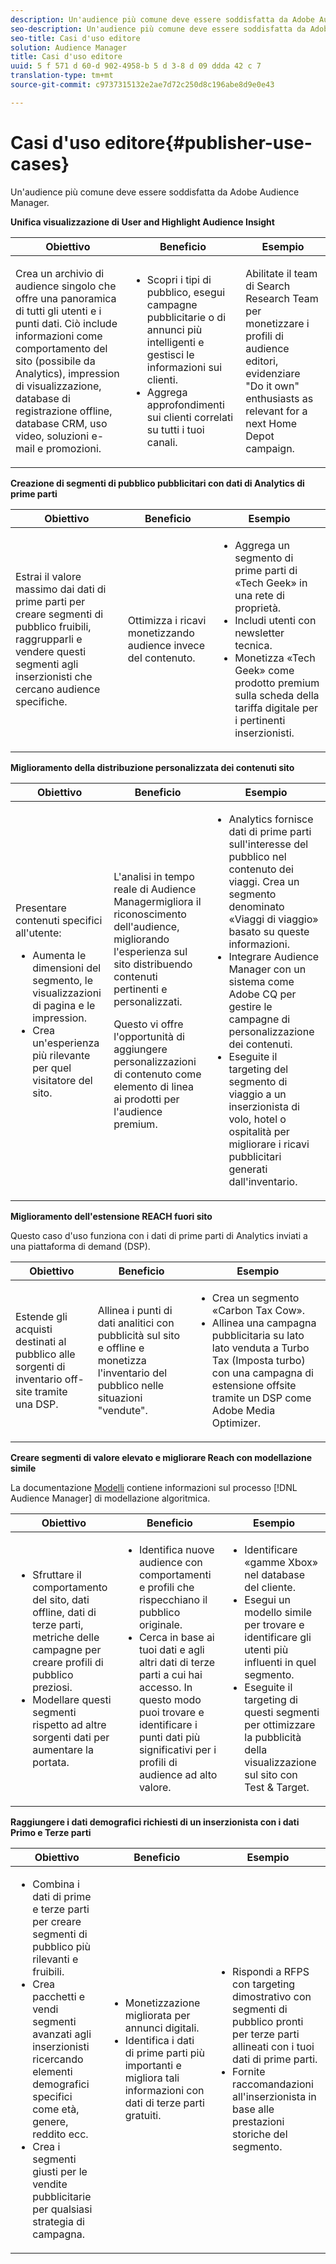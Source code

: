 ```yaml
---
description: Un'audience più comune deve essere soddisfatta da Adobe Audience Manager.
seo-description: Un'audience più comune deve essere soddisfatta da Adobe Audience Manager.
seo-title: Casi d'uso editore
solution: Audience Manager
title: Casi d'uso editore
uuid: 5 f 571 d 60-d 902-4958-b 5 d 3-8 d 09 ddda 42 c 7
translation-type: tm+mt
source-git-commit: c9737315132e2ae7d72c250d8c196abe8d9e0e43

---
```



# Casi d&#39;uso editore{#publisher-use-cases}

Un&#39;audience più comune deve essere soddisfatta da Adobe Audience Manager.

<!-- 

c_pub_use_case.xml

 -->

**Unifica visualizzazione di User and Highlight Audience Insight**

<table id="table_7051791195CE41B49173BBF9E581BFB6"> 
 <thead> 
  <tr> 
   <th colname="col1" class="entry"> Obiettivo </th> 
   <th colname="col2" class="entry"> Beneficio </th> 
   <th colname="col3" class="entry"> Esempio  </th> 
  </tr> 
 </thead>
 <tbody> 
  <tr> 
   <td colname="col1"> <p>Crea un archivio di audience singolo che offre una panoramica di tutti gli utenti e i punti dati. Ciò include informazioni come comportamento del sito (possibile da Analytics), impression di visualizzazione, database di registrazione offline, database CRM, uso video, soluzioni e-mail e promozioni. </p> </td> 
   <td colname="col2"> <p> 
     <ul id="ul_FB6683152C7D4D65AF951BA55E123427"> 
      <li id="li_45C12198EDDE4107AE59947BBAA51A60">Scopri i tipi di pubblico, esegui campagne pubblicitarie o di annunci più intelligenti e gestisci le informazioni sui clienti. </li> 
      <li id="li_53727E7A3D494299B4631439612AC226">Aggrega approfondimenti sui clienti correlati su tutti i tuoi canali. </li> 
     </ul> </p> </td> 
   <td colname="col3"> <p>Abilitate il team di Search Research Team per monetizzare i profili di audience editori, evidenziare "Do it own" enthusiasts as relevant for a next Home Depot campaign. </p> </td> 
  </tr> 
 </tbody> 
</table>

**Creazione di segmenti di pubblico pubblicitari con dati di Analytics di prime parti**

<table id="table_EE77D9F5BAD1473C8E058EE778AF2C3F"> 
 <thead> 
  <tr> 
   <th colname="col1" class="entry"> Obiettivo </th> 
   <th colname="col2" class="entry"> Beneficio </th> 
   <th colname="col3" class="entry"> Esempio  </th> 
  </tr> 
 </thead>
 <tbody> 
  <tr> 
   <td colname="col1"> <p>Estrai il valore massimo dai dati di prime parti per creare segmenti di pubblico fruibili, raggrupparli e vendere questi segmenti agli inserzionisti che cercano audience specifiche. </p> </td> 
   <td colname="col2"> <p>Ottimizza i ricavi monetizzando audience invece del contenuto. </p> </td> 
   <td colname="col3"> <p> 
     <ul id="ul_07695D68C7FA4BDE92E69AB84B59F0B5"> 
      <li id="li_D271C4C62589403C9F5D3B478EA1B1F3">Aggrega un segmento di prime parti di «Tech Geek» in una rete di proprietà. </li> 
      <li id="li_1EC9E0F4BC6343C88CF29D07B9D1DA11">Includi utenti con newsletter tecnica. </li> 
      <li id="li_2C5CE406BAEC4F3B8AAED5DF414E1C8B">Monetizza «Tech Geek» come prodotto premium sulla scheda della tariffa digitale per i pertinenti inserzionisti. </li> 
     </ul> </p> </td> 
  </tr> 
 </tbody> 
</table>

**Miglioramento della distribuzione personalizzata dei contenuti sito**

<table id="table_D8E82821D9F1491A822A6ABA3A988386"> 
 <thead> 
  <tr> 
   <th colname="col1" class="entry"> Obiettivo </th> 
   <th colname="col2" class="entry"> Beneficio </th> 
   <th colname="col3" class="entry"> Esempio  </th> 
  </tr> 
 </thead>
 <tbody> 
  <tr> 
   <td colname="col1"> <p>Presentare contenuti specifici all'utente: </p> <p> 
     <ul id="ul_ACE36F7845EB4A2E9005ECCD746495CC"> 
      <li id="li_0714139FF2F5492DA32FB95456699E54">Aumenta le dimensioni del segmento, le visualizzazioni di pagina e le impression. </li> 
      <li id="li_2CA4DFF2836D4F71A137829074F46D17">Crea un'esperienza più rilevante per quel visitatore del sito. </li> 
     </ul> </p> </td> 
   <td colname="col2"> <p><span class="keyword"> L'analisi in tempo reale di Audience Manager</span>migliora il riconoscimento dell'audience, migliorando l'esperienza sul sito distribuendo contenuti pertinenti e personalizzati. </p> <p>Questo vi offre l'opportunità di aggiungere personalizzazioni di contenuto come elemento di linea ai prodotti per l'audience premium. </p> </td> 
   <td colname="col3"> <p> 
     <ul id="ul_EEED2DAD504C486F8C00992219C893F7"> 
      <li id="li_E536F7C79824484DA3DC895809B849F4">Analytics fornisce dati di prime parti sull'interesse del pubblico nel contenuto dei viaggi. Crea un segmento denominato «Viaggi di viaggio» basato su queste informazioni. </li> 
      <li id="li_DCB3A5F3772C4DCEB757A4AB6CABFBE3">Integrare <span class="keyword"> Audience Manager</span> con un sistema come Adobe CQ per gestire le campagne di personalizzazione dei contenuti. </li> 
      <li id="li_A9BFB7EB7504492BA83F182BE5E8CEF8">Eseguite il targeting del segmento di viaggio a un inserzionista di volo, hotel o ospitalità per migliorare i ricavi pubblicitari generati dall'inventario. </li> 
     </ul> </p> </td> 
  </tr> 
 </tbody> 
</table>

**Miglioramento dell&#39;estensione REACH fuori sito**

Questo caso d&#39;uso funziona con i dati di prime parti di Analytics inviati a una piattaforma di demand (DSP).

<table id="table_F88329D45D9441F1A8EDB9D6140FD02D"> 
 <thead> 
  <tr> 
   <th colname="col1" class="entry"> Obiettivo </th> 
   <th colname="col2" class="entry"> Beneficio </th> 
   <th colname="col3" class="entry"> Esempio  </th> 
  </tr>
 </thead>
 <tbody> 
  <tr> 
   <td colname="col1"> <p>Estende gli acquisti destinati al pubblico alle sorgenti di inventario off-site tramite una DSP. </p> </td> 
   <td colname="col2"> <p>Allinea i punti di dati analitici con pubblicità sul sito e offline e monetizza l'inventario del pubblico nelle situazioni "vendute". </p> </td> 
   <td colname="col3"> <p> 
     <ul id="ul_EE7A86BFFE534A59A9F8C7CAF46A31E5"> 
      <li id="li_D399592D9D904865BD319DC3621B832B">Crea un segmento «Carbon Tax Cow». </li> 
      <li id="li_D28AC8BA5E194176BB8736B089B3C2F7">Allinea una campagna pubblicitaria su lato lato venduta a Turbo Tax (Imposta turbo) con una campagna di estensione offsite tramite un DSP come Adobe Media Optimizer. </li> 
     </ul> </p> </td> 
  </tr> 
 </tbody> 
</table>

**Creare segmenti di valore elevato e migliorare Reach con modellazione simile**

La documentazione [Modelli](../features/algorithmic-models/understanding-models.md) contiene informazioni sul processo [!DNL Audience Manager] di modellazione algoritmica.

<table id="table_A10E4656E2A74EF5BCCA42A7AAA94416"> 
 <thead> 
  <tr> 
   <th colname="col1" class="entry"> Obiettivo </th> 
   <th colname="col2" class="entry"> Beneficio </th> 
   <th colname="col3" class="entry"> Esempio  </th> 
  </tr>
 </thead>
 <tbody> 
  <tr> 
   <td colname="col1"> <p> 
     <ul id="ul_6B69497AA7F543249FF820B1D5DC604F"> 
      <li id="li_7022E99BC3C6475988B8424528A221A8">Sfruttare il comportamento del sito, dati offline, dati di terze parti, metriche delle campagne per creare profili di pubblico preziosi. </li> 
      <li id="li_DBD50B14B3D34D9AB72C42E245406FE8">Modellare questi segmenti rispetto ad altre sorgenti dati per aumentare la portata. </li> 
     </ul> </p> </td> 
   <td colname="col2"> <p> 
     <ul id="ul_CC5448D2EA0646D4AF3547E81DE31FDE"> 
      <li id="li_8F11E40026404C1380F26F6D03952C8E">Identifica nuove audience con comportamenti e profili che rispecchiano il pubblico originale. </li> 
      <li id="li_5F67AD849EC145DBB1E52A92BBE2CEE3">Cerca in base ai tuoi dati e agli altri dati di terze parti a cui hai accesso. In questo modo puoi trovare e identificare i punti dati più significativi per i profili di audience ad alto valore. </li> 
     </ul> </p> </td> 
   <td colname="col3"> <p> 
     <ul id="ul_51091241D6B94A849A383538045D797C"> 
      <li id="li_88798E58BA574FA196CFC02C9C55A293">Identificare «gamme Xbox» nel database del cliente. </li> 
      <li id="li_1136BBC68C8242CE9F116F2C70A4C164">Esegui un modello simile per trovare e identificare gli utenti più influenti in quel segmento. </li> 
      <li id="li_8BAED15DF7BA41B28B51BE8DC71DFDE8">Eseguite il targeting di questi segmenti per ottimizzare la pubblicità della visualizzazione sul sito con Test &amp; Target. </li> 
     </ul> </p> </td> 
  </tr> 
 </tbody> 
</table>

**Raggiungere i dati demografici richiesti di un inserzionista con i dati Primo e Terze parti**

<table id="table_63E19A09F1254D83A84F741CFB68A684"> 
 <thead> 
  <tr> 
   <th colname="col1" class="entry"> Obiettivo </th> 
   <th colname="col2" class="entry"> Beneficio </th> 
   <th colname="col3" class="entry"> Esempio  </th> 
  </tr> 
 </thead>
 <tbody> 
  <tr> 
   <td colname="col1"> <p> 
     <ul id="ul_DB5B31FB1C7D4D36B9C32912921B39B5"> 
      <li id="li_7B750D619A8F40329B027559DDC5CFB0">Combina i dati di prime e terze parti per creare segmenti di pubblico più rilevanti e fruibili. </li> 
      <li id="li_E0BC69F4F1BC4A2FA8B1807815072642">Crea pacchetti e vendi segmenti avanzati agli inserzionisti ricercando elementi demografici specifici come età, genere, reddito ecc. </li> 
      <li id="li_87FD5150D9F74FC9973FECD5DA363C34">Crea i segmenti giusti per le vendite pubblicitarie per qualsiasi strategia di campagna. </li> 
     </ul> </p> </td> 
   <td colname="col2"> <p> 
     <ul id="ul_9AABE5394A2B4352A9A368C3F887F583"> 
      <li id="li_64324505C1494879AE01DD93DFFF4753">Monetizzazione migliorata per annunci digitali. </li> 
      <li id="li_429471653E65467582B193F89D7C5426">Identifica i dati di prime parti più importanti e migliora tali informazioni con dati di terze parti gratuiti. </li> 
     </ul> </p> </td> 
   <td colname="col3"> <p> 
     <ul id="ul_E59B88951B454AEA8E898A64C07F0F49"> 
      <li id="li_A856501CD9AB4ABFA4A440D2F451DFD2">Rispondi a RFPS con targeting dimostrativo con segmenti di pubblico pronti per terze parti allineati con i tuoi dati di prime parti. </li> 
      <li id="li_32C82F83D0D440C0B86C527FD4BAF118">Fornite raccomandazioni all'inserzionista in base alle prestazioni storiche del segmento. </li> 
     </ul> </p> </td> 
  </tr> 
 </tbody> 
</table>

